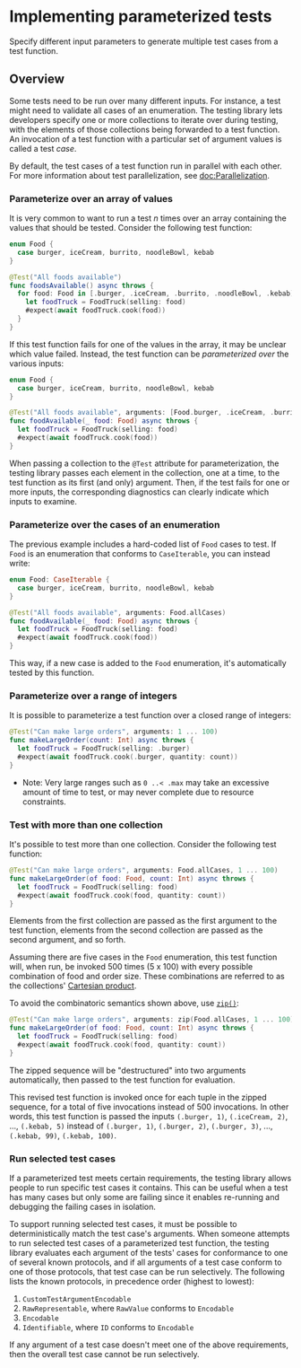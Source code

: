 # Implementing parameterized tests

<!--
This source file is part of the Swift.org open source project

Copyright (c) 2023-2024 Apple Inc. and the Swift project authors
Licensed under Apache License v2.0 with Runtime Library Exception

See https://swift.org/LICENSE.txt for license information
See https://swift.org/CONTRIBUTORS.txt for Swift project authors
-->

Specify different input parameters to generate multiple test cases from a test function.

## Overview

Some tests need to be run over many different inputs. For instance, a test might
need to validate all cases of an enumeration. The testing library lets
developers specify one or more collections to iterate over during testing, with
the elements of those collections being forwarded to a test function. An
invocation of a test function with a particular set of argument values is called
a test _case_.

By default, the test cases of a test function run in parallel with each
other. For more information about test parallelization, see
<doc:Parallelization>.

### Parameterize over an array of values

It is very common to want to run a test _n_ times over an array containing the
values that should be tested. Consider the following test function:

```swift
enum Food {
  case burger, iceCream, burrito, noodleBowl, kebab
}

@Test("All foods available")
func foodsAvailable() async throws {
  for food: Food in [.burger, .iceCream, .burrito, .noodleBowl, .kebab] {
    let foodTruck = FoodTruck(selling: food)
    #expect(await foodTruck.cook(food))
  }
}
```

If this test function fails for one of the values in the array, it may be
unclear which value failed. Instead, the test function can be _parameterized
over_ the various inputs:

```swift
enum Food {
  case burger, iceCream, burrito, noodleBowl, kebab
}

@Test("All foods available", arguments: [Food.burger, .iceCream, .burrito, .noodleBowl, .kebab])
func foodAvailable(_ food: Food) async throws {
  let foodTruck = FoodTruck(selling: food)
  #expect(await foodTruck.cook(food))
}
```

When passing a collection to the `@Test` attribute for parameterization, the
testing library passes each element in the collection, one at a time, to the
test function as its first (and only) argument. Then, if the test fails for one
or more inputs, the corresponding diagnostics can clearly indicate which inputs
to examine.

### Parameterize over the cases of an enumeration

The previous example includes a hard-coded list of `Food` cases to test. If `Food`
is an enumeration that conforms to `CaseIterable`, you can instead write:

```swift
enum Food: CaseIterable {
  case burger, iceCream, burrito, noodleBowl, kebab
}

@Test("All foods available", arguments: Food.allCases)
func foodAvailable(_ food: Food) async throws {
  let foodTruck = FoodTruck(selling: food)
  #expect(await foodTruck.cook(food))
}
```

This way, if a new case is added to the `Food` enumeration, it's
automatically tested by this function.

### Parameterize over a range of integers

It is possible to parameterize a test function over a closed range of integers:

```swift
@Test("Can make large orders", arguments: 1 ... 100)
func makeLargeOrder(count: Int) async throws {
  let foodTruck = FoodTruck(selling: .burger)
  #expect(await foodTruck.cook(.burger, quantity: count))
}
```

- Note: Very large ranges such as `0 ..< .max` may take an excessive amount of
  time to test, or may never complete due to resource constraints.

### Test with more than one collection

It's possible to test more than one collection. Consider the following test
function:

```swift
@Test("Can make large orders", arguments: Food.allCases, 1 ... 100)
func makeLargeOrder(of food: Food, count: Int) async throws {
  let foodTruck = FoodTruck(selling: food)
  #expect(await foodTruck.cook(food, quantity: count))
}
```

Elements from the first collection are passed as the first argument to the test
function, elements from the second collection are passed as the second argument,
and so forth.

Assuming there are five cases in the `Food` enumeration, this test function
will, when run, be invoked 500 times (5 x 100) with every possible combination
of food and order size. These combinations are referred to as the collections'
[Cartesian product](https://en.wikipedia.org/wiki/Cartesian_product).

To avoid the combinatoric semantics shown above, use
[`zip()`](https://developer.apple.com/documentation/swift/zip(_:_:)):

```swift
@Test("Can make large orders", arguments: zip(Food.allCases, 1 ... 100))
func makeLargeOrder(of food: Food, count: Int) async throws {
  let foodTruck = FoodTruck(selling: food)
  #expect(await foodTruck.cook(food, quantity: count))
}
```

The zipped sequence will be "destructured" into two arguments automatically,
then passed to the test function for evaluation.

This revised test function is invoked once for each tuple in the zipped
sequence, for a total of five invocations instead of 500 invocations. In other
words, this test function is passed the inputs `(.burger, 1)`,
`(.iceCream, 2)`, ..., `(.kebab, 5)` instead of `(.burger, 1)`, `(.burger, 2)`,
`(.burger, 3)`, ..., `(.kebab, 99)`, `(.kebab, 100)`.

### Run selected test cases

If a parameterized test meets certain requirements, the testing library allows
people to run specific test cases it contains. This can be useful when a test
has many cases but only some are failing since it enables re-running and
debugging the failing cases in isolation.

To support running selected test cases, it must be possible to deterministically
match the test case's arguments. When someone attempts to run selected test cases
of a parameterized test function, the testing library evaluates each argument of
the tests' cases for conformance to one of several known protocols, and if all
arguments of a test case conform to one of those protocols, that test case can
be run selectively. The following lists the known protocols, in precedence order
(highest to lowest):

1. ``CustomTestArgumentEncodable``
1. `RawRepresentable`, where `RawValue` conforms to `Encodable`
1. `Encodable`
1. `Identifiable`, where `ID` conforms to `Encodable`

If any argument of a test case doesn't meet one of the above requirements, then
the overall test case cannot be run selectively.
